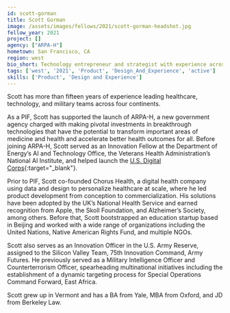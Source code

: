 ```yaml
---
id: scott-gorman
title: Scott Gorman
image: /assets/images/fellows/2021/scott-gorman-headshot.jpg
fellow_year: 2021
project: []
agency: ["ARPA-H"]
hometown: San Francisco, CA
region: west
bio_short: Technology entrepreneur and strategist with experience across healthcare, law, and national security.
tags: ['west', '2021', 'Product', 'Design_And_Experience', 'active']
skills: ['Product', 'Design and Experience']
---
```

Scott has more than fifteen years of experience leading healthcare, technology, and military teams across four continents.

As a PIF, Scott has supported the launch of ARPA-H, a new government agency charged with making pivotal investments in breakthrough technologies that have the potential to transform important areas of medicine and health and accelerate better health outcomes for all. Before joining ARPA-H, Scott served as an Innovation Fellow at the Department of Energy’s AI and Technology Office, the Veterans Health Administration’s National AI Institute, and helped launch the [U.S. Digital Corps](https://digitalcorps.gsa.gov/){:target="_blank"}.

Prior to PIF, Scott co-founded Chorus Health, a digital health company using data and design to personalize healthcare at scale, where he led product development from conception to commercialization. His solutions have been adopted by the UK’s National Health Service and earned recognition from Apple, the Skoll Foundation, and Alzheimer’s Society, among others. Before that, Scott bootstrapped an education startup based in Beijing and worked with a wide range of organizations including the United Nations, Native American Rights Fund, and multiple NGOs.

Scott also serves as an Innovation Officer in the U.S. Army Reserve, assigned to the Silicon Valley Team, 75th Innovation Command, Army Futures. He previously served as a Military Intelligence Officer and Counterterrorism Officer, spearheading multinational initiatives including the establishment of a dynamic targeting process for Special Operations Command Forward, East Africa.

Scott grew up in Vermont and has a BA from Yale, MBA from Oxford, and JD from Berkeley Law.